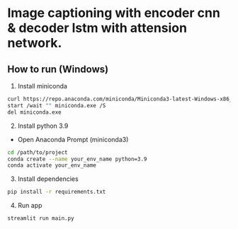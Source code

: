 # Image captioning with encoder cnn & decoder lstm with attension network.

## How to run (Windows)

1. Install miniconda
```bash
curl https://repo.anaconda.com/miniconda/Miniconda3-latest-Windows-x86_64.exe -o miniconda.exe
start /wait "" miniconda.exe /S
del miniconda.exe
```
2. Install python 3.9
- Open Anaconda Prompt (miniconda3)
```bash
cd /path/to/project
conda create --name your_env_name python=3.9
conda activate your_env_name
```
3. Install dependencies
```bash
pip install -r requirements.txt
```
4. Run app
```bash
streamlit run main.py
```
